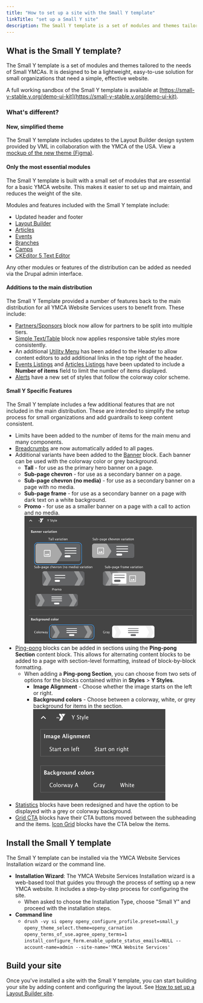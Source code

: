 ```yaml
---
title: "How to set up a site with the Small Y template"
linkTitle: "set up a Small Y site"
description: The Small Y template is a set of modules and themes tailored to the needs of Small YMCAs.
---
```


## What is the Small Y template?

The Small Y template is a set of modules and themes tailored to the needs of Small YMCAs. It is designed to be a lightweight, easy-to-use solution for small organizations that need a simple, effective website.

A full working sandbox of the Small Y template is available at [https://small-y-stable.y.org/demo-ui-kit](https://small-y-stable.y.org/demo-ui-kit).

### What's different?

#### New, simplified theme

The Small Y template includes updates to the Layout Builder design system provided by VML in collaboration with the YMCA of the USA. View a [mockup of the new theme (Figma)](https://www.figma.com/proto/yjxiX0VDNIeyefeDcuOWkS/YMCA_Small-Y-Template_Design-System?node-id=185-2300&node-type=canvas&t=ON1Hn9VBB4YT6xuQ-1&scaling=min-zoom&content-scaling=fixed&page-id=185%3A2299).

#### Only the most essential modules

The Small Y template is built with a small set of modules that are essential for a basic YMCA website. This makes it easier to set up and maintain, and reduces the weight of the site.

Modules and features included with the Small Y template include:

- Updated header and footer
- [Layout Builder](../../user-documentation/layout-builder)
- [Articles](../../user-documentation/content-types/lb-article)
- [Events](../../user-documentation/content-types/lb-event)
- [Branches](../../user-documentation/content-types/branch)
- [Camps](../../user-documentation/content-types/camp)
- [CKEditor 5 Text Editor](../../user-documentation/text-editor)

Any other modules or features of the distribution can be added as needed via the Drupal admin interface.

#### Additions to the main distribution

The Small Y Template provided a number of features back to the main distribution for all YMCA Website Services users to benefit from. These include:

- [Partners/Sponsors](../../user-documentation/layout-builder/partners) block now allow for partners to be split into multiple tiers.
- [Simple Text/Table](../../user-documentation/layout-builder/table) block now applies responsive table styles more consistently.
- An additional [Utility Menu](../../user-documentation/layout-builder/header-footer/#utility-menu) has been added to the Header to allow content editors to add additional links in the top right of the header.
- [Events Listings](../../user-documentation/layout-builder/event-views) and [Articles Listings](../../user-documentation/layout-builder/article-views) have been updated to include a **Number of items** field to limit the number of items displayed.
- [Alerts](../../user-documentation/content-types/alert) have a new set of styles that follow the colorway color scheme.

#### Small Y Specific Features

The Small Y template includes a few additional features that are not included in the main distribution. These are intended to simplify the setup process for small organizations and add guardrails to keep content consistent.

- Limits have been added to the number of items for the main menu and many components.
- [Breadcrumbs](../../user-documentation/layout-builder/breadcrumbs) are now automatically added to all pages.
- Additional variants have been added to the [Banner](../../user-documentation/layout-builder/banner) block. Each banner can be used with the colorway color or grey background.
  - **Tall** - for use as the primary hero banner on a page.
  - **Sub-page chevron** - for use as a secondary banner on a page.
  - **Sub-page chevron (no media)** - for use as a secondary banner on a page with no media.
  - **Sub-page frame** - for use as a secondary banner on a page with dark text on a white background.
  - **Promo** - for use as a smaller banner on a page with a call to action and no media. ![A screenshot of the banner variants listed above.](small-y--banner-variants.png)
- [Ping-pong](../../user-documentation/layout-builder/ping-pong) blocks can be added in sections using the **Ping-pong Section** content block. This allows for alternating content blocks to be added to a page with section-level formatting, instead of block-by-block formatting.
  - When adding a **Ping-pong Section**, you can choose from two sets of options for the blocks contained within in **Styles** > **Y Styles**.
    - **Image Alignment** - Choose whether the image starts on the left or right.
    - **Background colors** - Choose between a colorway, white, or grey background for items in the section. ![The Y Style options for ping-pong blocks.](small-y--ping-pong.png)
- [Statistics](../../user-documentation/layout-builder/statistics) blocks have been redesigned and have the option to be displayed with a grey or colorway background.
- [Grid CTA](../../user-documentation/layout-builder/grid-cta) blocks have their CTA buttons moved between the subheading and the items. [Icon Grid](../../user-documentation/layout-builder/icon-grid) blocks have the CTA below the items.

## Install the Small Y template

The Small Y template can be installed via the YMCA Website Services Installation wizard or the command line.

- **Installation Wizard**: The YMCA Website Services Installation wizard is a web-based tool that guides you through the process of setting up a new YMCA website. It includes a step-by-step process for configuring the site.
  - When asked to choose the Installation Type, choose "Small Y" and proceed with the installation steps.
- **Command line**
  - `drush -vy si openy openy_configure_profile.preset=small_y openy_theme_select.theme=openy_carnation openy_terms_of_use.agree_openy_terms=1 install_configure_form.enable_update_status_emails=NULL --account-name=admin --site-name='YMCA Website Services'`

## Build your site

Once you've installed a site with the Small Y template, you can start building your site by adding content and configuring the layout. See [How to set up a Layout Builder site](../set-up-lb).
